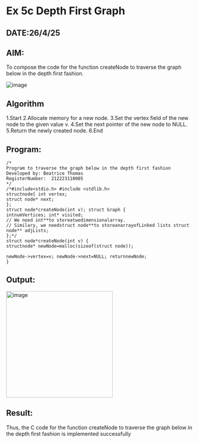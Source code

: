 # Ex 5c Depth First Graph
## DATE:26/4/25
## AIM:
To compose the code for the function createNode to traverse the graph below in the depth first fashion.

![image](https://github.com/user-attachments/assets/63552824-d0a3-49c6-a473-6db27d1f03e4)

## Algorithm
1.Start
2.Allocate memory for a new node.
3.Set the vertex field of the new node to the given value v.
4.Set the next pointer of the new node to NULL.
5.Return the newly created node.
6.End

## Program:
```
/*
Program to traverse the graph below in the depth first fashion
Developed by: Beatrice Thomas
RegisterNumber:  212223110005
*/
/*#include<stdio.h> #include <stdlib.h>
structnode{ int vertex;
struct node* next;
};
struct node*createNode(int v); struct Graph {
intnumVertices; int* visited;
// We need int**to storeatwodimensionalarray.
// Similary, we needstruct node**to storeanarrayofLinked lists struct node** adjLists;
};*/
struct node*createNode(int v) {
structnode* newNode=malloc(sizeof(struct node));

newNode->vertex=v; newNode->next=NULL; returnnewNode;
}
```

## Output:

<img width="287" alt="image" src="https://github.com/user-attachments/assets/e2f54c19-d11b-4a9a-9cea-41147fb00bcc" />



## Result:
Thus, the C code for the function createNode to traverse the graph below in the depth first fashion is implemented successfully

